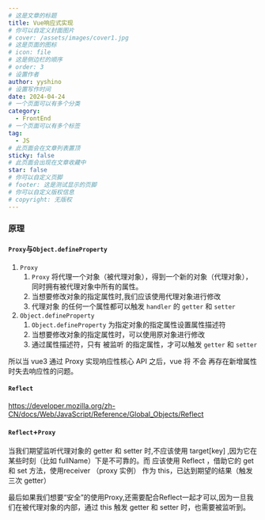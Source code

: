 ```yaml
---
# 这是文章的标题
title: Vue响应式实现
# 你可以自定义封面图片
# cover: /assets/images/cover1.jpg
# 这是页面的图标
# icon: file
# 这是侧边栏的顺序
# order: 3
# 设置作者
author: yyshino
# 设置写作时间
date: 2024-04-24
# 一个页面可以有多个分类
category:
  - FrontEnd
# 一个页面可以有多个标签
tag:
  - JS
# 此页面会在文章列表置顶
sticky: false
# 此页面会出现在文章收藏中
star: false
# 你可以自定义页脚
# footer: 这是测试显示的页脚
# 你可以自定义版权信息
# copyright: 无版权
---
```


### 原理

#### `Proxy`与`Object.defineProperty`

1. `Proxy` 
   1. `Proxy` 将代理一个对象（被代理对象），得到一个新的对象（代理对象），同时拥有被代理对象中所有的属性。
   2. 当想要修改对象的指定属性时,我们应该使用代理对象进行修改
   3. 代理对象 的任何一个属性都可以触发 `handler` 的 `getter` 和 `setter`
2. `Object.defineProperty`
   1. `Object.defineProperty` 为指定对象的指定属性设置属性描述符
   2. 当想要修改对象的指定属性时，可以使用原对象进行修改
   3. 通过属性描述符，只有 被监听 的指定属性，才可以触发 `getter` 和 `setter`



所以当 vue3 通过 Proxy 实现响应性核心 API 之后，vue 将 不会 再存在新增属性时失去响应性的问题。



#### `Reflect`

https://developer.mozilla.org/zh-CN/docs/Web/JavaScript/Reference/Global_Objects/Reflect



#### `Reflect`+`Proxy`

当我们期望监听代理对象的 getter 和 setter 时,不应该使用 target[key] ,因为它在某些时刻（比如 fullName）下是不可靠的。而 应该使用 Reflect ，借助它的 get 和 set 方法，使用receiver （proxy 实例） 作为 this，已达到期望的结果（触发三次 getter）

最后如果我们想要“安全”的使用Proxy,还需要配合Reflect一起才可以,因为一旦我们在被代理对象的内部，通过 this 触发 getter 和 setter 时，也需要被监听到。


